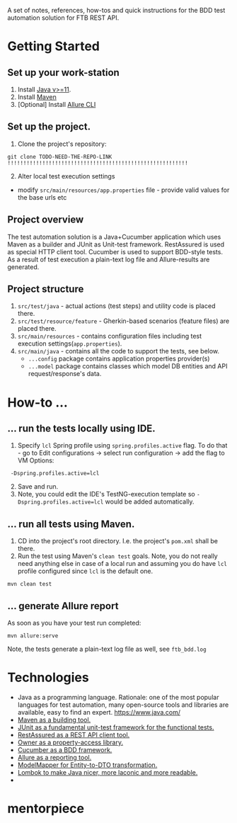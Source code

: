 A set of notes, references, how-tos and quick instructions for the BDD test automation solution for FTB REST API.

# Getting Started
## Set up your work-station
1. Install [Java v>=11](https://www.oracle.com/java/technologies/downloads/#java11).
2. Install [Maven](https://maven.apache.org/install.html)
3. [Optional] Install [Allure CLI](https://docs.qameta.io/allure-report/#_commandline)

## Set up the project.
1. Clone the project's repository:
````
git clone TODO-NEED-THE-REPO-LINK !!!!!!!!!!!!!!!!!!!!!!!!!!!!!!!!!!!!!!!!!!!!!!!!!!!!!!!!!
````
2. Alter local test execution settings
- modify ``src/main/resources/app.properties`` file - provide valid values for the base urls etc

## Project overview
The test automation solution is a Java+Cucumber application which uses Maven as a builder and JUnit as Unit-test framework.
RestAssured is used as special HTTP client tool.
Cucumber is used to support BDD-style tests.
As a result of test execution a plain-text log file and Allure-results are generated.

## Project structure
1. `src/test/java` - actual actions (test steps) and utility code is placed there.
2. `src/test/resource/feature` - Gherkin-based scenarios (feature files) are placed there.
3. `src/main/resources` - contains configuration files including test execution settings(`app.properties`). 
4. `src/main/java` - contains all the code to support the tests, see below.
    - `...config` package contains application properties provider(s)
    - `...model` package contains classes which model DB entities and API request/response's data.

# How-to ...
## ... run the tests locally using IDE.
1. Specify ``lcl`` Spring profile using ``spring.profiles.active`` flag. To do that - go to Edit configurations -> select run configuration -> add the flag to VM Options:
````
 -Dspring.profiles.active=lcl
````
2. Save and run.
3. Note, you could edit the IDE's TestNG-execution template so `-Dspring.profiles.active=lcl` would be added automatically.

## ... run all tests using Maven.
1. CD into the project's root directory. I.e. the project's ``pom.xml`` shall be there.
2. Run the test using Maven's ``clean test`` goals. Note, you do not really need anything else in case of a local run and assuming you do have ``lcl`` profile configured since ``lcl`` is the default one.
````
mvn clean test
````

## ... generate Allure report
As soon as you have your test run completed:
````
mvn allure:serve
````
Note, the tests generate a plain-text log file as well, see ``ftb_bdd.log``


# Technologies
- Java as a programming language. Rationale: one of the most popular languages for test automation, many open-source  tools and libraries are available, easy to find an expert. https://www.java.com/
- [Maven as a building tool. ](https://maven.apache.org/what-is-maven.html)
- [JUnit as a fundamental unit-test framework for the functional tests.](https://testng.org/doc/)
- [RestAssured as a REST API client tool.](https://rest-assured.io/)
- [Owner as a property-access library.](https://eliasnogueira.com/easily-manage-properties-files-in-java-with-owner/)
- [Cucumber as a BDD framework.](https://cucumber.io)
- [Allure as a reporting tool.](https://docs.qameta.io/allure-report/)
- [ModelMapper for Entity-to-DTO transformation.](http://modelmapper.org/getting-started/)
- [Lombok to make Java nicer, more laconic and more readable.](https://projectlombok.org/)
-
# mentorpiece
